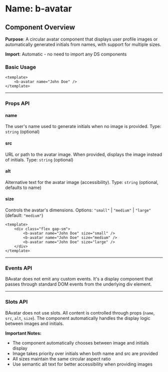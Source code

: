 # Name: b-avatar
## Component Overview

**Purpose**: A circular avatar component that displays user profile images or automatically generated initials from names, with support for multiple sizes.

**Import**: Automatic - no need to import any DS components

### Basic Usage

```vue
<template>
    <b-avatar name="John Doe" />
</template>
```

---

### Props API

#### name
The user's name used to generate initials when no image is provided. Type: `string` (optional)

#### src
URL or path to the avatar image. When provided, displays the image instead of initials. Type: `string` (optional)

#### alt
Alternative text for the avatar image (accessibility). Type: `string` (optional, defaults to name)

#### size
Controls the avatar's dimensions. Options: `"small"` | `"medium"` | `"large"` (default: `"medium"`)

```vue
<template>
    <div class="flex gap-sm">
        <b-avatar name="John Doe" size="small" />
        <b-avatar name="John Doe" size="medium" />
        <b-avatar name="John Doe" size="large" />
    </div>
</template>
```

---

### Events API

BAvatar does not emit any custom events. It's a display component that passes through standard DOM events from the underlying div element.

---

### Slots API

BAvatar does not use slots. All content is controlled through props (`name`, `src`, `alt`, `size`). The component automatically handles the display logic between images and initials.

**Important Notes:**
- The component automatically chooses between image and initials display
- Image takes priority over initials when both name and src are provided
- All sizes maintain the same circular aspect ratio
- Use semantic alt text for better accessibility when providing images